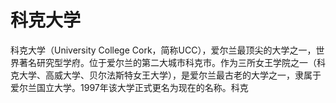 # 科克大学

科克大学（University College Cork，简称UCC），爱尔兰最顶尖的大学之一，世界著名研究型学府。位于爱尔兰的第二大城市科克市。作为三所女王学院之一（科克大学、高威大学、贝尔法斯特女王大学），是爱尔兰最古老的大学之一，隶属于爱尔兰国立大学。1997年该大学正式更名为现在的名称。科克